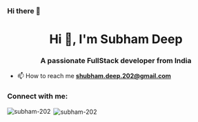 ### Hi there 👋

<h1 align="center">Hi 👋, I'm Subham Deep</h1>
<h3 align="center">A passionate FullStack developer from India</h3>

- 📫 How to reach me **shubham.deep.202@gmail.com**

<h3 align="left">Connect with me:</h3>
<p align="left">
</p>

<p><img align="left" src="https://github-readme-stats.vercel.app/api/top-langs?username=subham-202&show_icons=true&locale=en&layout=compact" alt="subham-202" /></p>

<p>&nbsp;<img align="center" src="https://github-readme-stats.vercel.app/api?username=subham-202&show_icons=true&locale=en" alt="subham-202" /></p>


<!--
**subham-202/subham-202** is a ✨ _special_ ✨ repository because its `README.md` (this file) appears on your GitHub profile.

Here are some ideas to get you started:

- 🔭 I’m currently working on ...
- 🌱 I’m currently learning ...
- 👯 I’m looking to collaborate on ...
- 🤔 I’m looking for help with ...
- 💬 Ask me about ...
- 📫 How to reach me: ...
- 😄 Pronouns: ...
- ⚡ Fun fact: ...
-->
